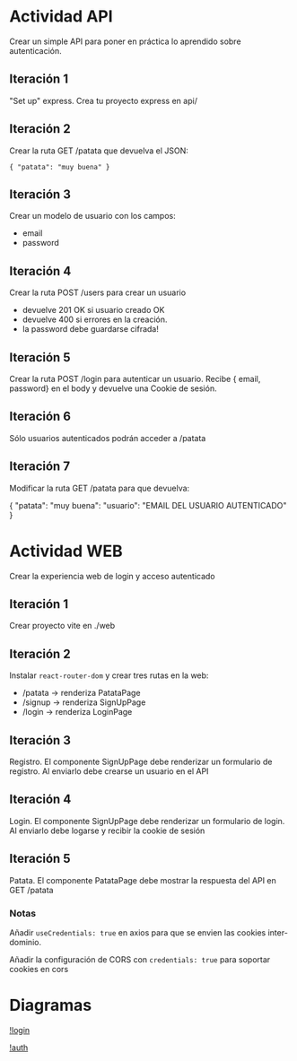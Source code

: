 # Actividad API

Crear un simple API para poner en práctica lo aprendido sobre autenticación.

## Iteración 1

"Set up" express. Crea tu proyecto express en api/

## Iteración 2

Crear la ruta GET /patata que devuelva el JSON:

```
{ "patata": "muy buena" }
```

## Iteración 3

Crear un modelo de usuario con los campos:

- email
- password

## Iteración 4

Crear la ruta POST /users para crear un usuario

- devuelve 201 OK si usuario creado OK
- devuelve 400 si errores en la creación.
- la password debe guardarse cifrada!

## Iteración 5

Crear la ruta POST /login para autenticar un usuario. Recibe { email, password} en
el body y devuelve una Cookie de sesión.

## Iteración 6

Sólo usuarios autenticados podrán acceder a /patata

## Iteración 7

Modificar la ruta GET /patata para que devuelva:

{ "patata": "muy buena": "usuario": "EMAIL DEL USUARIO AUTENTICADO" }

# Actividad WEB

Crear la experiencia web de login y acceso autenticado

## Iteración 1

Crear proyecto vite en ./web

## Iteración 2

Instalar `react-router-dom` y crear tres rutas en la web:

- /patata -> renderiza PatataPage
- /signup -> renderiza SignUpPage
- /login -> renderiza LoginPage

## Iteración 3

Registro. El componente SignUpPage debe renderizar un formulario de registro. Al enviarlo debe crearse un usuario en el API

## Iteración 4

Login. El componente SignUpPage debe renderizar un formulario de login. Al enviarlo debe logarse y recibir la cookie de sesión

## Iteración 5

Patata. El componente PatataPage debe mostrar la respuesta del API en GET /patata

### Notas

Añadir `useCredentials: true` en axios para que se envien las cookies inter-dominio.

Añadir la configuración de CORS con `credentials: true` para soportar cookies en cors

# Diagramas

[!login](./docs/login.png)

[!auth](./docs/authenticated_request.png)
